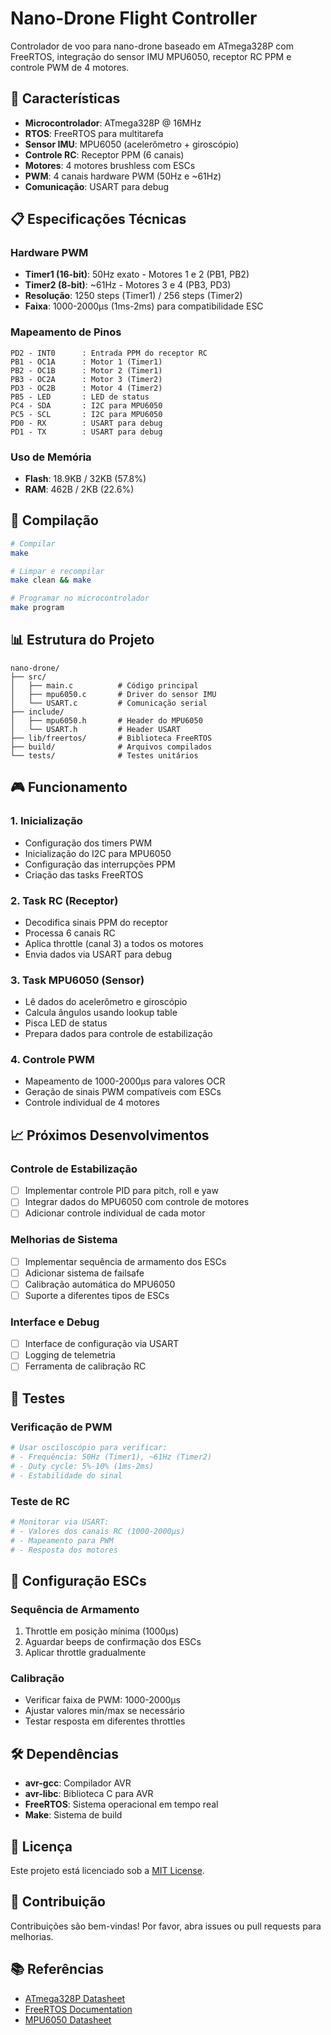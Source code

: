 # Nano-Drone Flight Controller

Controlador de voo para nano-drone baseado em ATmega328P com FreeRTOS, integração do sensor IMU MPU6050, receptor RC PPM e controle PWM de 4 motores.

## 🚀 Características

- **Microcontrolador**: ATmega328P @ 16MHz
- **RTOS**: FreeRTOS para multitarefa
- **Sensor IMU**: MPU6050 (acelerômetro + giroscópio)
- **Controle RC**: Receptor PPM (6 canais)
- **Motores**: 4 motores brushless com ESCs
- **PWM**: 4 canais hardware PWM (50Hz e ~61Hz)
- **Comunicação**: USART para debug

## 📋 Especificações Técnicas

### Hardware PWM
- **Timer1 (16-bit)**: 50Hz exato - Motores 1 e 2 (PB1, PB2)
- **Timer2 (8-bit)**: ~61Hz - Motores 3 e 4 (PB3, PD3)
- **Resolução**: 1250 steps (Timer1) / 256 steps (Timer2)
- **Faixa**: 1000-2000μs (1ms-2ms) para compatibilidade ESC

### Mapeamento de Pinos
```
PD2 - INT0      : Entrada PPM do receptor RC
PB1 - OC1A      : Motor 1 (Timer1)
PB2 - OC1B      : Motor 2 (Timer1)
PB3 - OC2A      : Motor 3 (Timer2)
PD3 - OC2B      : Motor 4 (Timer2)
PB5 - LED       : LED de status
PC4 - SDA       : I2C para MPU6050
PC5 - SCL       : I2C para MPU6050
PD0 - RX        : USART para debug
PD1 - TX        : USART para debug
```

### Uso de Memória
- **Flash**: 18.9KB / 32KB (57.8%)
- **RAM**: 462B / 2KB (22.6%)

## 🔧 Compilação

```bash
# Compilar
make

# Limpar e recompilar
make clean && make

# Programar no microcontrolador
make program
```

## 📊 Estrutura do Projeto

```
nano-drone/
├── src/
│   ├── main.c          # Código principal
│   ├── mpu6050.c       # Driver do sensor IMU
│   └── USART.c         # Comunicação serial
├── include/
│   ├── mpu6050.h       # Header do MPU6050
│   └── USART.h         # Header USART
├── lib/freertos/       # Biblioteca FreeRTOS
├── build/              # Arquivos compilados
└── tests/              # Testes unitários
```

## 🎮 Funcionamento

### 1. Inicialização
- Configuração dos timers PWM
- Inicialização do I2C para MPU6050
- Configuração das interrupções PPM
- Criação das tasks FreeRTOS

### 2. Task RC (Receptor)
- Decodifica sinais PPM do receptor
- Processa 6 canais RC
- Aplica throttle (canal 3) a todos os motores
- Envia dados via USART para debug

### 3. Task MPU6050 (Sensor)
- Lê dados do acelerômetro e giroscópio
- Calcula ângulos usando lookup table
- Pisca LED de status
- Prepara dados para controle de estabilização

### 4. Controle PWM
- Mapeamento de 1000-2000μs para valores OCR
- Geração de sinais PWM compatíveis com ESCs
- Controle individual de 4 motores

## 📈 Próximos Desenvolvimentos

### Controle de Estabilização
- [ ] Implementar controle PID para pitch, roll e yaw
- [ ] Integrar dados do MPU6050 com controle de motores
- [ ] Adicionar controle individual de cada motor

### Melhorias de Sistema
- [ ] Implementar sequência de armamento dos ESCs
- [ ] Adicionar sistema de failsafe
- [ ] Calibração automática do MPU6050
- [ ] Suporte a diferentes tipos de ESCs

### Interface e Debug
- [ ] Interface de configuração via USART
- [ ] Logging de telemetria
- [ ] Ferramenta de calibração RC

## 🔬 Testes

### Verificação de PWM
```bash
# Usar osciloscópio para verificar:
# - Frequência: 50Hz (Timer1), ~61Hz (Timer2)
# - Duty cycle: 5%-10% (1ms-2ms)
# - Estabilidade do sinal
```

### Teste de RC
```bash
# Monitorar via USART:
# - Valores dos canais RC (1000-2000μs)
# - Mapeamento para PWM
# - Resposta dos motores
```

## 📝 Configuração ESCs

### Sequência de Armamento
1. Throttle em posição mínima (1000μs)
2. Aguardar beeps de confirmação dos ESCs
3. Aplicar throttle gradualmente

### Calibração
- Verificar faixa de PWM: 1000-2000μs
- Ajustar valores min/max se necessário
- Testar resposta em diferentes throttles

## 🛠️ Dependências

- **avr-gcc**: Compilador AVR
- **avr-libc**: Biblioteca C para AVR
- **FreeRTOS**: Sistema operacional em tempo real
- **Make**: Sistema de build

## 📄 Licença

Este projeto está licenciado sob a [MIT License](LICENSE).

## 🤝 Contribuição

Contribuições são bem-vindas! Por favor, abra issues ou pull requests para melhorias.

## 📚 Referências

- [ATmega328P Datasheet](https://www.microchip.com/wwwproducts/en/ATmega328P)
- [FreeRTOS Documentation](https://www.freertos.org/)
- [MPU6050 Datasheet](https://www.invensense.com/products/motion-tracking/6-axis/mpu-6050/)